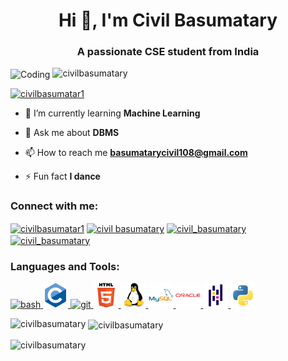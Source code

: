 <h1 align="center">Hi 👋, I'm Civil Basumatary</h1>
<h3 align="center">A passionate CSE student from India</h3>
<img align="center" alt="Coding" width="400" src="https://miro.medium.com/v2/resize:fit:1400/1*1ojV4epPGRxhZE26dVI4pQ.gif"

<p align="left"> <img src="https://komarev.com/ghpvc/?username=civilbasumatary&label=Profile%20views&color=0e75b6&style=flat" alt="civilbasumatary" /> </p>

<p align="left"> <a href="https://twitter.com/civilbasumatar1" target="blank"><img src="https://img.shields.io/twitter/follow/civilbasumatar1?logo=twitter&style=for-the-badge" alt="civilbasumatar1" /></a> </p>

- 🌱 I’m currently learning **Machine Learning**

- 💬 Ask me about **DBMS**

- 📫 How to reach me **basumatarycivil108@gmail.com**

- ⚡ Fun fact **I dance**

<h3 align="left">Connect with me:</h3>
<p align="left">
<a href="https://twitter.com/civilbasumatar1" target="blank"><img align="center" src="https://raw.githubusercontent.com/rahuldkjain/github-profile-readme-generator/master/src/images/icons/Social/twitter.svg" alt="civilbasumatar1" height="30" width="40" /></a>
<a href="https://fb.com/civil basumatary" target="blank"><img align="center" src="https://raw.githubusercontent.com/rahuldkjain/github-profile-readme-generator/master/src/images/icons/Social/facebook.svg" alt="civil basumatary" height="30" width="40" /></a>
<a href="https://www.linkedin.com/in/civil-basumatary-787934240/" target="blank"><img align="center" src="https://raw.githubusercontent.com/rahuldkjain/github-profile-readme-generator/master/src/images/icons/Social/instagram.svg" alt="civil_basumatary" height="30" width="40" /></a>
<a href="https://instagram.com/civil_basumatary" target="blank"><img align="center" src="https://raw.githubusercontent.com/rahuldkjain/github-profile-readme-generator/master/src/images/icons/Social/instagram.svg" alt="civil_basumatary" height="30" width="40" /></a>
</p>

<h3 align="left">Languages and Tools:</h3>
<p align="left"> <a href="https://www.gnu.org/software/bash/" target="_blank" rel="noreferrer"> <img src="https://www.vectorlogo.zone/logos/gnu_bash/gnu_bash-icon.svg" alt="bash" width="40" height="40"/> </a> <a href="https://www.cprogramming.com/" target="_blank" rel="noreferrer"> <img src="https://raw.githubusercontent.com/devicons/devicon/master/icons/c/c-original.svg" alt="c" width="40" height="40"/> </a> <a href="https://git-scm.com/" target="_blank" rel="noreferrer"> <img src="https://www.vectorlogo.zone/logos/git-scm/git-scm-icon.svg" alt="git" width="40" height="40"/> </a> <a href="https://www.w3.org/html/" target="_blank" rel="noreferrer"> <img src="https://raw.githubusercontent.com/devicons/devicon/master/icons/html5/html5-original-wordmark.svg" alt="html5" width="40" height="40"/> </a> <a href="https://www.linux.org/" target="_blank" rel="noreferrer"> <img src="https://raw.githubusercontent.com/devicons/devicon/master/icons/linux/linux-original.svg" alt="linux" width="40" height="40"/> </a> <a href="https://www.mysql.com/" target="_blank" rel="noreferrer"> <img src="https://raw.githubusercontent.com/devicons/devicon/master/icons/mysql/mysql-original-wordmark.svg" alt="mysql" width="40" height="40"/> </a> <a href="https://www.oracle.com/" target="_blank" rel="noreferrer"> <img src="https://raw.githubusercontent.com/devicons/devicon/master/icons/oracle/oracle-original.svg" alt="oracle" width="40" height="40"/> </a> <a href="https://pandas.pydata.org/" target="_blank" rel="noreferrer"> <img src="https://raw.githubusercontent.com/devicons/devicon/2ae2a900d2f041da66e950e4d48052658d850630/icons/pandas/pandas-original.svg" alt="pandas" width="40" height="40"/> </a> <a href="https://www.python.org" target="_blank" rel="noreferrer"> <img src="https://raw.githubusercontent.com/devicons/devicon/master/icons/python/python-original.svg" alt="python" width="40" height="40"/> </a> </p>

<p><img align="left" src="https://github-readme-stats.vercel.app/api/top-langs?username=civilbasumatary&show_icons=true&locale=en&layout=compact" alt="civilbasumatary" /></p>

<p>&nbsp;<img align="center" src="https://github-readme-stats.vercel.app/api?username=civilbasumatary&show_icons=true&locale=en" alt="civilbasumatary" /></p>

<p><img align="center" src="https://github-readme-streak-stats.herokuapp.com/?user=civilbasumatary&" alt="civilbasumatary" /></p>
